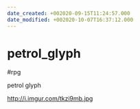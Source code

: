 ```yaml
---
date_created: +002020-09-15T11:24:57.000
date_modified: +002020-10-07T16:37:12.000
---
```


# petrol_glyph

 #rpg

petrol glyph

http://i.imgur.com/tkzi9mb.jpg
